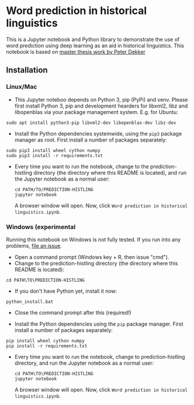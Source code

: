 # Word prediction in historical linguistics
This is a Jupyter notebook and Python library to demonstrate the use of word prediction using deep learning as an aid in historical linguistics. This notebook is based on [master thesis work by Peter Dekker](http://peterdekker.eu/projects/#mscthesis)

## Installation
### Linux/Mac

* This Jupyter noteboo depends on Python 3, pip (PyPi) and venv. Please first install Python 3, pip and development hearders for libxml2, libz and libopenblas via your package management system. E.g. for Ubuntu:
 ```
 sudo apt install python3-pip libxml2-dev libopenblas-dev libz-dev
 ```

* Install the Python dependencies systemwide, using the `pip3` package manager as root. First install a number of packages separately:
```
sudo pip3 install wheel cython numpy
sudo pip3 install -r requirements.txt
```

* Every time you want to run the notebook, change to the prediction-histling directory (the directory where this README is located), and run the Jupyter notebook as a normal user:
   ```
   cd PATH/TO/PREDICTION-HISTLING
   jupyter notebook
   ```
   A browser window will open. Now, click `Word prediction in historical linguistics.ipynb`.

### Windows (experimental
Running this notebook on Windows is not fully tested. If you run into any problems, [file an issue](https://github.com/peterdekker/prediction-histling/issues).

* Open a command prompt (Windows key + R, then issue "cmd").
* Change to the prediction-histling directory (the directory where this README is located):
 ```
 cd PATH\TO\PREDICTION-HISTLING
 ```
* If you don't have Python yet, install it now:
 ```
 python_install.bat
 ```
* Close the command prompt after this (required!)


* Install the Python dependencies using the `pip` package manager. First install a number of packages separately:
```
pip install wheel cython numpy
pip install -r requirements.txt
```

* Every time you want to run the notebook, change to prediction-histling directory, and run the Jupyter notebook as a normal user:
   ```
   cd PATH\TO\PREDICTION-HISTLING
   jupyter notebook
   ```
   A browser window will open. Now, click `Word prediction in historical linguistics.ipynb`.

